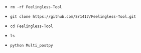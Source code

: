 * `rm -rf Feelingless-Tool`

* `git clone https://github.com/Sr1417/Feelingless-Tool.git`

* `cd Feelingless-Tool`

* `ls`

* `python Multi_postpy`
